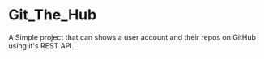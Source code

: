 # Git_The_Hub
A Simple project that can shows a user account and their repos on GitHub using it's REST API.
